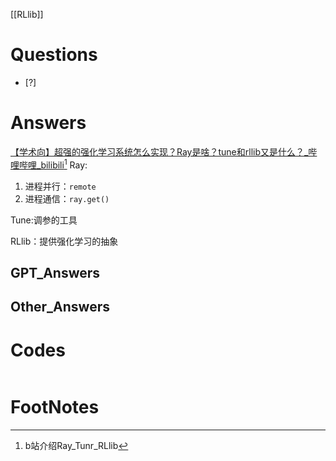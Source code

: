 [[RLlib]]

# Questions

- [?] 


# Answers
[【学术向】超强的强化学习系统怎么实现？Ray是啥？tune和rllib又是什么？\_哔哩哔哩\_bilibili](https://www.bilibili.com/video/BV1VE411w73P/?spm_id_from=333.337.search-card.all.click&vd_source=6c33cf6826337aad387874b66413aa72)[^1]
Ray:
1. 进程并行：`remote`
2. 进程通信：`ray.get()` 

Tune:调参的工具

RLlib：提供强化学习的抽象

## GPT_Answers


## Other_Answers


# Codes

```python

```


# FootNotes

[^1]: b站介绍Ray_Tunr_RLlib